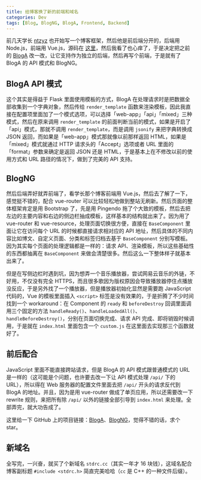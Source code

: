 ```yaml
---
title: 给博客换了新的前端和域名
categories: Dev
tags: [Blog, BlogNG, BlogA, Frontend, Backend]
---
```


前几天学长 [ntzyz](https://twitter.com/zhangyuze320602) 也开始写一个博客框架，然后他是前后端分开的，后端用 Node.js，前端用 Vue.js，源码在 [这里](https://github.com/ntzyz/new-blog)，然后我看了也心痒了，于是决定把之前的 [BlogA](https://github.com/BlogTANG/blog-a) 改一改，让它支持作为独立的后端，然后再写个前端，于是就有了 BlogA 的 API 模式和 BlogNG。

<!-- more -->

## BlogA API 模式

这个其实是得益于 Flask 里面使用模板的方式，BlogA 在处理请求时是把数据全部收集到一个字典对象，然后传给 `render_template` 函数来渲染模板，因此我直接在配置项里面加了一个模式选项，可以选择「web-app」「api」「mixed」三种模式，然后在原来调用 `render_template` 的前面判断当前的模式，如果是开启了「api」模式，那就不调用 `render_template`，而是调用 `jsonify` 来把字典转换成 JSON 返回，而如果是「web-app」模式那就像以前那样返回 HTML，如果是「mixed」模式就通过 HTTP 请求头的「Accept」选项或者 URL 里面的「format」参数来确定是返回 JSON 还是 HTML，于是基本上在不修改以前的使用方式和 URL 路径的情况下，做到了完美的 API 支持。

## BlogNG

然后后端弄好就弄前端了，看学长那个博客前端用 Vue.js，然后去了解了一下，感觉挺不错的，配合 vue-router 可以比较轻松地做到整站无刷新。然后页面的整体框架肯定是用 Bootstrap 了，先是用 Pingendo 拖了个大致的模板，然后去把左边的主要内容和右边的侧边栏抽成模板，这样基本的结构就出来了。因为用了 vue-router 和 vue-resource，处理页面切换很方便，直接在 `BaseComponent` 里面让它在访问每个 URL 的时候都直接请求相对应的 API 地址，然后具体的不同内容比如博文、自定义页面、分类和标签归档去基于 `BaseComponent` 分别写模板。因为其实每个页面的处理逻辑都是一样的：请求 API、渲染模板，所以这些基础性的东西都抽离在 `BaseComponent` 来做会清楚很多。然后这么一下整体样子就基本出来了。

但是在写侧边栏时遇到坑，因为想弄一个音乐播放器，尝试网易云音乐的外链，不好用，不仅没有完全 HTTPS，而且很多歌因为版权原因会导致播放器停住点播放没反应，于是另外找了一个播放器，但是播放器初始化显然是需要跑 JavaScript 代码的，Vue 的模板里面插入 `<script>` 标签是没有效果的，于是折腾了不少时间找到一个 workaround：在 Component 的 `ready` 和 `beforeDestroy` 回调里面调用三个固定的方法 `handleReady()`、`handleLoadedAll()`、`handleBeforeDestroy()`，分别在页面切换完成、请求 API 完成、即将销毁时候调用，于是就在 `index.html` 里面包含一个 `custom.js` 在这里面去实现那三个函数就好了。

## 前后配合

JavaScript 里面不能直接跨站请求，但是 BlogA 的 API 模式跟普通模式的 URL 是一样的（这可能是个问题，也许要去改一下让 API 模式处理 `/api/` 下的 URL），所以得在 Web 服务器的配置文件里面去把 `/api/` 开头的请求反代到 BlogA 的地址。并且，因为是用 vue-router 做成了单页应用，所以还需要改一下 rewrite 规则，来把所有除 `/api/` 以外的链接全部引导到 `index.html` 来处理。全部弄完，就大功告成了。

这里给一下 GitHub 上的项目链接：[BlogA](https://github.com/BlogTANG/blog-a)、[BlogNG](https://github.com/BlogTANG/blog-ng)，觉得不错的话，求个 star。

## 新域名

全写完，一兴奋，就买了个新域名 `stdrc.cc`（其实一年才 16 块钱），这域名配合博客副标题 `#include <stdrc.h>` 简直完美哈哈（`cc` 是 C++ 的一种文件后缀）。
